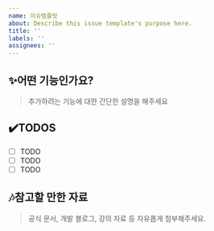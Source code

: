```yaml
---
name: 이슈템플릿
about: Describe this issue template's purpose here.
title: ''
labels: ''
assignees: ''
---
```


## ✨어떤 기능인가요?

> 추가하려는 기능에 대한 간단한 설명을 해주세요

## ✔️TODOS

- [ ] TODO
- [ ] TODO
- [ ] TODO

## 🎶참고할 만한 자료

> 공식 문서, 개발 블로그, 강의 자료 등 자유롭게 첨부해주세요.
